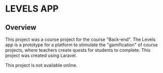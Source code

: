 # LEVELS APP

## Overview

This project was a course project for the course "Back-end".
The Levels app is a prototype for a platform to stimulate the "gamification" of course projects, where teachers create quests for students to complete.
This project was created using Laravel.

This project is not available online.
